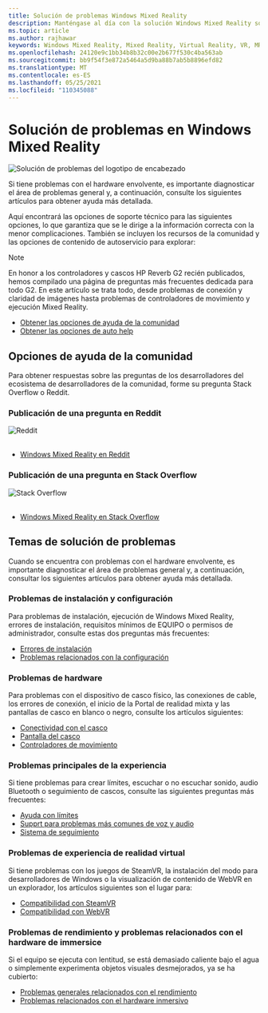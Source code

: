 ```yaml
---
title: Solución de problemas Windows Mixed Reality
description: Manténgase al día con la solución Windows Mixed Reality solución de problemas que va más allá de la documentación de soporte técnico al consumidor estándar.
ms.topic: article
ms.author: rajhawar
keywords: Windows Mixed Reality, Mixed Reality, Virtual Reality, VR, MR, Troubleshoot, Errors, Help, Support
ms.openlocfilehash: 24120e9c1bb34b8b32c00e2b677f530c4ba563ab
ms.sourcegitcommit: bb9f54f3e872a5464a5d9ba88b7ab5b8896efd82
ms.translationtype: MT
ms.contentlocale: es-ES
ms.lasthandoff: 05/25/2021
ms.locfileid: "110345088"
---
```

# <a name="troubleshooting-in-windows-mixed-reality"></a>Solución de problemas en Windows Mixed Reality

![Solución de problemas del logotipo de encabezado](images/1050px-Mixedrealityportal.png)

Si tiene problemas con el hardware envolvente, es importante diagnosticar el área de problemas general y, a continuación, consulte los siguientes artículos para obtener ayuda más detallada.

Aquí encontrará las opciones de soporte técnico para las siguientes opciones, lo que garantiza que se le dirige a la información correcta con la menor complicaciones. También se incluyen los recursos de la comunidad y las opciones de contenido de autoservicio para explorar:

>[!Note]
>En honor a los controladores y cascos HP Reverb G2 recién publicados, hemos compilado una página de preguntas más frecuentes dedicada para todo G2. [](reverbG2-faq.yml) En este artículo se trata todo, desde problemas de conexión y claridad de imágenes hasta problemas de controladores de movimiento y ejecución Mixed Reality.

- [Obtener las opciones de ayuda de la comunidad](#community-help-options)
- [Obtener las opciones de auto help](#troubleshooting-topics)

## <a name="community-help-options"></a>Opciones de ayuda de la comunidad

Para obtener respuestas sobre las preguntas de los desarrolladores del ecosistema de desarrolladores de la comunidad, forme su pregunta Stack Overflow o Reddit.

### <a name="post-a-question-on-reddit"></a>Publicación de una pregunta en Reddit
<div class='icon is-large'>
    <img alt='Reddit' src='https://docs.microsoft.com/media/logos/logo_reddit.svg'>
</div><br/>

- [Windows Mixed Reality en Reddit](https://www.reddit.com/r/WindowsMR/)

### <a name="post-a-question-on-stack-overflow"></a>Publicación de una pregunta en Stack Overflow
<div class='icon is-large'>
    <img alt='Stack Overflow' src='https://docs.microsoft.com/media/logos/logo_stackoverflow.svg'>
</div><br/>

- [Windows Mixed Reality en Stack Overflow](https://stackoverflow.com/questions/tagged/windows-mixed-reality)

## <a name="troubleshooting-topics"></a>Temas de solución de problemas

Cuando se encuentra con problemas con el hardware envolvente, es importante diagnosticar el área de problemas general y, a continuación, consultar los siguientes artículos para obtener ayuda más detallada. 

### <a name="installation-and-setup-issues"></a>Problemas de instalación y configuración

Para problemas de instalación, ejecución de Windows Mixed Reality, errores de instalación, requisitos mínimos de EQUIPO o permisos de administrador, consulte estas dos preguntas más frecuentes:

- [Errores de instalación](installation_errors.md)
- [Problemas relacionados con la configuración](wmr-setup-faq.yml)

### <a name="hardware-issues"></a>Problemas de hardware

Para problemas con el dispositivo de casco físico, las conexiones de cable, los errores de conexión, el inicio de la Portal de realidad mixta y las pantallas de casco en blanco o negro, consulte los artículos siguientes:

- [Conectividad con el casco](headset-connectivity.md)
- [Pantalla del casco](headset-display.md)
- [Controladores de movimiento](motion-controller-problems.md)

### <a name="core-experience-issues"></a>Problemas principales de la experiencia

Si tiene problemas para crear límites, escuchar o no escuchar sonido, audio Bluetooth o seguimiento de cascos, consulte las siguientes preguntas más frecuentes:

- [Ayuda con límites](boundary-questions.md)
- [Supprt para problemas más comunes de voz y audio](speech-and-audio.md)
- [Sistema de seguimiento](tracking.md)

### <a name="vr-experience-issues"></a>Problemas de experiencia de realidad virtual

Si tiene problemas con los juegos de SteamVR, la instalación del modo para desarrolladores de Windows o la visualización de contenido de WebVR en un explorador, los artículos siguientes son el lugar para:

- [Compatibilidad con SteamVR](steamvr-questions.md)
- [Compatibilidad con WebVR](webvr-questions.md)

### <a name="performance-issues-and-immersice-hardware-related-issues"></a>Problemas de rendimiento y problemas relacionados con el hardware de immersice

Si el equipo se ejecuta con lentitud, se está demasiado caliente bajo el agua o simplemente experimenta objetos visuales desmejorados, ya se ha cubierto:

- [Problemas generales relacionados con el rendimiento](performance-questions.md)
- [Problemas relacionados con el hardware inmersivo](other-questions.md)
